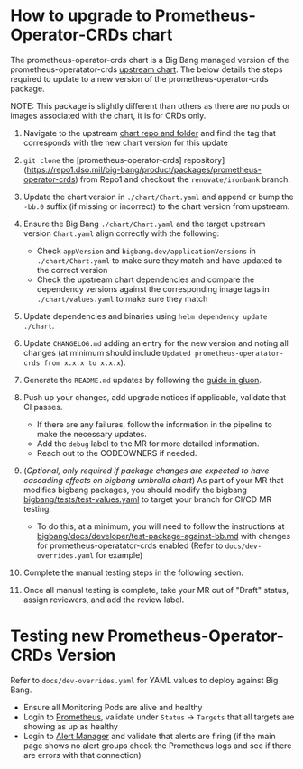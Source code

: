 # How to upgrade to Prometheus-Operator-CRDs chart

The prometheus-operator-crds chart is a Big Bang managed version of the prometheus-operatator-crds [upstream chart](https://github.com/prometheus-community/helm-charts/tree/main/charts/prometheus-operator-crds).
The below details the steps required to update to a new version of the prometheus-operator-crds package.

NOTE: This package is slightly different than others as there are no pods or images associated with the chart, it is for CRDs only.


1. Navigate to the upstream [chart repo and folder](https://github.com/prometheus-community/helm-charts/tree/main/charts/prometheus-operator-crds) and find the tag that corresponds with the new chart version for this update

2.  `git clone` the [prometheus-operator-crds] repository](https://repo1.dso.mil/big-bang/product/packages/prometheus-operator-crds) from Repo1 and checkout the `renovate/ironbank` branch.

3. Update the chart version in `./chart/Chart.yaml` and append or bump the `-bb.0` suffix (if missing or incorrect) to the chart version from upstream.

4. Ensure the Big Bang `./chart/Chart.yaml` and the target upstream version `Chart.yaml` align correctly with the following:
    - Check `appVersion` and `bigbang.dev/applicationVersions` in `./chart/Chart.yaml` to make sure they match and have updated to the correct version
    - Check the upstream chart dependencies and compare the dependency versions against the corresponding image tags in `./chart/values.yaml` to make sure they match

5. Update dependencies and binaries using `helm dependency update ./chart`.

6. Update `CHANGELOG.md` adding an entry for the new version and noting all changes (at minimum should include `Updated prometheus-operatator-crds from x.x.x to x.x.x`).

7. Generate the `README.md` updates by following the [guide in gluon](https://repo1.dso.mil/platform-one/big-bang/apps/library-charts/gluon/-/blob/master/docs/bb-package-readme.md).

8. Push up your changes, add upgrade notices if applicable, validate that CI passes.
    - If there are any failures, follow the information in the pipeline to make the necessary updates.
    - Add the `debug` label to the MR for more detailed information.
    - Reach out to the CODEOWNERS if needed.

9. (_Optional, only required if package changes are expected to have cascading effects on bigbang umbrella chart_) As part of your MR that modifies bigbang packages, you should modify the bigbang [bigbang/tests/test-values.yaml](https://repo1.dso.mil/big-bang/bigbang/-/blob/master/tests/test-values.yaml?ref_type=heads) to target your branch for CI/CD MR testing.

    - To do this, at a minimum, you will need to follow the instructions at [bigbang/docs/developer/test-package-against-bb.md](https://repo1.dso.mil/big-bang/bigbang/-/blob/master/docs/developer/test-package-against-bb.md?ref_type=heads) with changes for prometheus-operatator-crds enabled (Refer to `docs/dev-overrides.yaml` for example)

10. Complete the manual testing steps in the following section.

11. Once all manual testing is complete, take your MR out of "Draft" status, assign reviewers, and add the review label.

# Testing new Prometheus-Operator-CRDs Version

Refer to `docs/dev-overrides.yaml` for YAML values to deploy against Big Bang.

- Ensure all Monitoring Pods are alive and healthy
- Login to [Prometheus](https://prometheus.dev.bigbang.mil/), validate under `Status` -> `Targets` that all targets are showing as up as healthy
- Login to [Alert Manager](https://alertmanager.dev.bigbang.mil/) and validate that alerts are firing (if the main page shows no alert groups check the Prometheus logs and see if there are errors with that connection)
